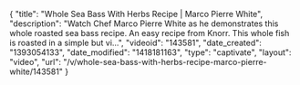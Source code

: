 {
    "title": "Whole Sea Bass With Herbs Recipe | Marco Pierre White",
    "description": "Watch Chef Marco Pierre White as he demonstrates this whole roasted sea bass recipe. An easy recipe from Knorr. This whole fish is roasted in a simple but vi...",
    "videoid": "143581",
    "date_created": "1393054133",
    "date_modified": "1418181163",
    "type": "captivate",
    "layout": "video",
    "url": "\/v\/whole-sea-bass-with-herbs-recipe-marco-pierre-white\/143581"
}
